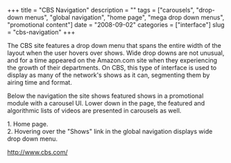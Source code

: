 +++
title = "CBS Navigation"
description = ""
tags = ["carousels", "drop-down menus", "global navigation", "home page", "mega drop down menus", "promotional content"]
date = "2008-09-02"
categories = ["interface"]
slug = "cbs-navigation"
+++


<p>The CBS site features a drop down menu that spans the entire width of the layout when the user hovers over shows. Wide drop downs are not unusual, and for a time appeared on the Amazon.com site when they experiencing the growth of their departments. On CBS, this type of interface is used to display as many of the network's shows as it can, segmenting them by airing time and format. </p>
<p>Below the navigation the site shows featured shows in a promotional module with a carousel UI. Lower down in the page, the featured and algorithmic lists of videos are presented in carousels as well.</p>
<div id="screens-full" class="clear"><div class="caption">1. Home page.</div><div class="fullimg clear"><a href="http://media.konigi.com/interface/cbs-globalnav-1.png" class="group" rel="group" title="1. Home page."><img src="http://media.konigi.com/interface/cbs-globalnav-1.png" alt="" class="img-responsive"></a></div></div><div id="screens-full" class="clear"><div class="caption">2. Hovering over the &quot;Shows&quot; link in the global navigation displays wide drop down menu.</div><div class="fullimg clear"><a href="http://media.konigi.com/interface/cbs-globalnav-2.png" class="group" rel="group" title="2. Hovering over the &quot;Shows&quot; link in the global navigation displays wide drop down menu."><img src="http://media.konigi.com/interface/cbs-globalnav-2.png" alt="" class="img-responsive"></a></div></div>        
<p><a href="http://www.cbs.com/">http://www.cbs.com/</a></p>

